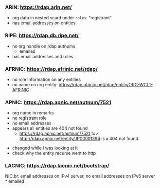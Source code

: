 
### ARIN: https://rdap.arin.net/

- org data in nested vcard under `roles`: "registrant"
- has email addresses on entities


### RIPE: https://rdap.db.ripe.net/

- no org handle on rdap autnums
  * emailed
- has email addresses and roles


### AFRNIC: https://rdap.afrinic.net/rdap/

- no role information on any entities
- no name on org entity: https://rdap.afrinic.net/rdap/entity/ORG-WCL1-AFRINIC


### APNIC: https://rdap.apnic.net/autnum/7521
- org name in remarks
- no registrant role
- no email addresses
- appears all entities are 404 not found
  * https://rdap.apnic.net/autnum/7521 to> http://rdap.apnic.net/entity/JP00001394 is a 404 not found.

* changed while I was looking at it
* check why the entity recurse went to http


### LACNIC: https://rdap.lacnic.net/bootstrap/

  NIC.br:
    email addresses on IPv4 server, no email addresses on IPv6 server
    * emailed
